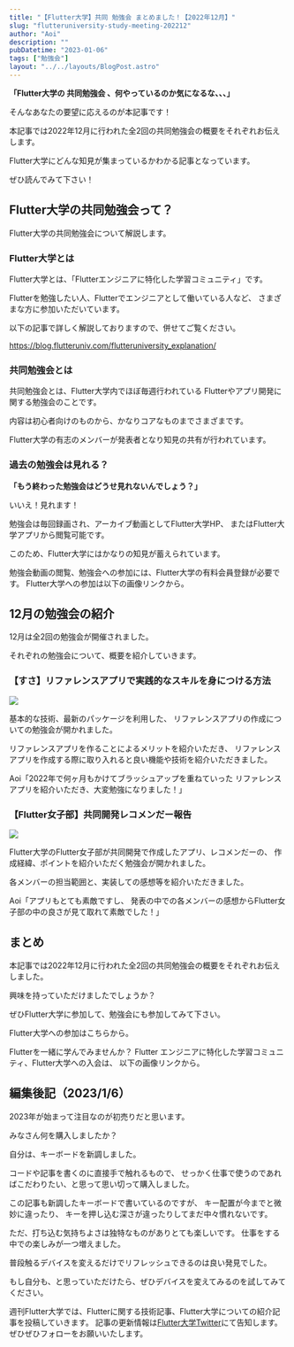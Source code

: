 ```yaml
---
title: "【Flutter大学】共同 勉強会 まとめました！【2022年12月】"
slug: "flutteruniversity-study-meeting-202212"
author: "Aoi"
description: ""
pubDatetime: "2023-01-06"
tags: ["勉強会"]
layout: "../../layouts/BlogPost.astro"
---
```


**「Flutter大学の 共同勉強会 、何やっているのか気になるな、、、」**

そんなあなたの要望に応えるのが本記事です！

本記事では2022年12月に行われた全2回の共同勉強会の概要をそれぞれお伝えします。

Flutter大学にどんな知見が集まっているかわかる記事となっています。

ぜひ読んでみて下さい！

## Flutter大学の共同勉強会って？

Flutter大学の共同勉強会について解説します。

### Flutter大学とは

Flutter大学とは、「Flutterエンジニアに特化した学習コミュニティ」です。

Flutterを勉強したい人、Flutterでエンジニアとして働いている人など、
さまざまな方に参加いただいています。

以下の記事で詳しく解説しておりますので、併せてご覧ください。

https://blog.flutteruniv.com/flutteruniversity_explanation/

### 共同勉強会とは

共同勉強会とは、Flutter大学内でほぼ毎週行われている
Flutterやアプリ開発に関する勉強会のことです。

内容は初心者向けのものから、かなりコアなものまでさまざまです。

Flutter大学の有志のメンバーが発表者となり知見の共有が行われています。

### 過去の勉強会は見れる？

**「もう終わった勉強会はどうせ見れないんでしょう？」**

いいえ！見れます！

勉強会は毎回録画され、アーカイブ動画としてFlutter大学HP、
またはFlutter大学アプリから閲覧可能です。

このため、Flutter大学にはかなりの知見が蓄えられています。

勉強会動画の閲覧、勉強会への参加には、Flutter大学の有料会員登録が必要です。
Flutter大学への参加は以下の画像リンクから。

## 12月の勉強会の紹介

12月は全2回の勉強会が開催されました。

それぞれの勉強会について、概要を紹介していきます。

### 【すさ】リファレンスアプリで実践的なスキルを身につける方法

![](http://34.145.4.125/wp-content/uploads/2023/01/WordPress-素材-24.png)

基本的な技術、最新のパッケージを利用した、
リファレンスアプリの作成についての勉強会が開かれました。

リファレンスアプリを作ることによるメリットを紹介いただき、
リファレンスアプリを作成する際に取り入れると良い機能や技術を紹介いただきました。

Aoi「2022年で何ヶ月もかけてブラッシュアップを重ねていった
リファレンスアプリを紹介いただき、大変勉強になりました！」

### 【Flutter女子部】共同開発レコメンだー報告

![](http://34.145.4.125/wp-content/uploads/2023/01/WordPress-素材-23.png)

Flutter大学のFlutter女子部が共同開発で作成したアプリ、レコメンだーの、
作成経緯、ポイントを紹介いただく勉強会が開かれました。

各メンバーの担当範囲と、実装しての感想等を紹介いただきました。

Aoi「アプリもとても素敵ですし、
発表の中での各メンバーの感想からFlutter女子部の中の良さが見て取れて素敵でした！」

## まとめ

本記事では2022年12月に行われた全2回の共同勉強会の概要をそれぞれお伝えしました。

興味を持っていただけましたでしょうか？

ぜひFlutter大学に参加して、勉強会にも参加してみて下さい。

Flutter大学への参加はこちらから。

Flutterを一緒に学んでみませんか？
Flutter エンジニアに特化した学習コミュニティ、Flutter大学への入会は、
以下の画像リンクから。

## 編集後記（2023/1/6）

2023年が始まって注目なのが初売りだと思います。

みなさん何を購入しましたか？

自分は、キーボードを新調しました。

コードや記事を書くのに直接手で触れるもので、
せっかく仕事で使うのであればこだわりたい、と思って思い切って購入しました。

この記事も新調したキーボードで書いているのですが、
キー配置が今までと微妙に違ったり、
キーを押し込む深さが違ったりしてまだ中々慣れないです。

ただ、打ち込む気持ちよさは独特なものがありとても楽しいです。
仕事をする中での楽しみが一つ増えました。

普段触るデバイスを変えるだけでリフレッシュできるのは良い発見でした。

もし自分も、と思っていただけたら、ぜひデバイスを変えてみるのを試してみてください。

週刊Flutter大学では、Flutterに関する技術記事、Flutter大学についての紹介記事を投稿していきます。
記事の更新情報は[Flutter大学Twitter](https://twitter.com/FlutterUniv)にて告知します。
ぜひぜひフォローをお願いいたします。